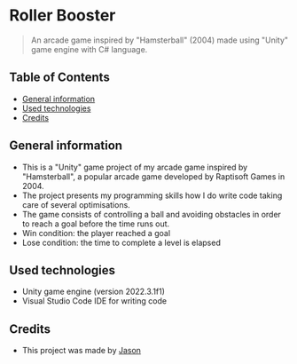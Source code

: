 # Roller Booster
> An arcade game inspired by "Hamsterball" (2004) made using "Unity" game engine with C# language.

## Table of Contents
* [General information](#general-information)
* [Used technologies](#used-technologies)
* [Credits](#credits)

## General information
- This is a "Unity" game project of my arcade game inspired by "Hamsterball", a popular arcade game developed by Raptisoft Games in 2004.
- The project presents my programming skills how I do write code taking care of several optimisations.
- The game consists of controlling a ball and avoiding obstacles in order to reach a goal before the time runs out.
- Win condition: the player reached a goal
- Lose condition: the time to complete a level is elapsed

## Used technologies
- Unity game engine (version 2022.3.1f1)
- Visual Studio Code IDE for writing code

## Credits
- This project was made by [Jason](https://jasonxiii.pl "Jason. Cała informatyka w jednym miejscu! Oficjalna strona internetowa! Setki artykułów na różne tematy! Wszystko stworzone przez jedną osobę!")